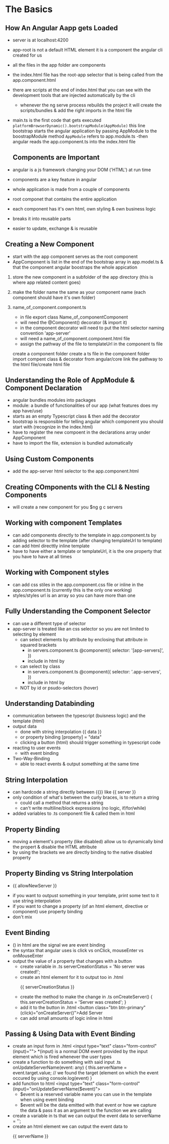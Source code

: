 # The Basics

## How An Angular Aapp gets Loaded
 - server is at localhost:4200
 - app-root is not a default HTML element it is a component the angular cli created for us
 - all the files in the app folder are components
 - the index.html file has the root-app selector that is being called from the app.component.html
 - there are scripts at the end of index.html that you can see with the development tools that are injected automatically by the cli
    - whenever the ng serve process rebuilds the project it will create the scripts/bundles & add the right imports in the html file

- main.ts is the first code that gets executed
    `platformBrowserDynamic().bootstrapModule(AppModule)`
        this line bootstrap starts the angular application by passing AppModule to the boostrapModule method
    `AppModule` refers to app.module.ts
    -then angular reads the app.component.ts into the index.html file

    ## Components are Important
- angular is a js framework changing your DOM ('HTML') at run time
- components are a key feature in angular
- whole application is made from a couple of components
- root componet that contains the entire application
- each component has it's own html, own styling & own business logic
- breaks it into reusable parts
- easier to update, exchange & is reusable

## Creating a New Component 
- start with the app component serves as the root component
- AppComponent is list in the end of the bootstrap array in app.model.ts & that the component angular boostraps the whole appication
1. store the new component in a subfolder of the app directory (this is where app related content goes)
2. make the folder name the same as your component name (each component should have it's own folder)
3. name_of_component.component.ts
    - in file export class Name_of_componentComponent
    - will need the @Component() decorator (& import it)
    - in the component decorator will need to put the html selector naming convention 'app-server'
    - will need a name_of_component.component.html file
    - assign the pathway of the file to templateUrl in the component ts file

    create a component folder
        create a ts file in the component folder
        import compent class & decorator from angular/core
        link the pathway to the html file/create html file

## Understanding the Role of AppModule & Component Declaration
 - angular bundles modules into packages
 - module: a bundle of functionalities of our app (what features does my app have/use)
 - starts as an empty Typescript class & then add the decorator
 - bootstrap is responsible for telling angular which component you should start with (recognize in the index.html)
 - have to register the new compoent in the declarations array under AppComponent
 - have to import the file, extension is bundled automatically

 ## Using Custom Components
 - add the app-server html selector to the app.component.html

## Creating COmponents with the CLI & Nesting Components
 - will create a new component for you
    $ng g c servers

## Working with component Templates
 - can add components directly to the template in app.component.ts by adding selector to the template (after changing templateUrl to template)
 - can add html directtly inline template
 - have to have either a template or templateUrl, it is the one property that you have to have at all times

 ## Working with Component styles
 - can add css stiles in the app.component.css file or inline in the app.component.ts (currently this is the only one working)
 - styles/styles url is an array so you can have more than one
 
 ## Fully Understanding the Component Selector
 - can use a different type of selector
 - app-server is treated like an css selector so you are not limited to selecting by element
    - can select elements by attribute by enclosing that attribute in squared brackets
        - in servers.component.ts
            @component({
                selector: '[app-servers]',
            })
        - include in html by <div app-servers>
    - can select by class
        - in servers.component.ts
            @component({
                selector: '.app-servers',
            })
        - include in html by <div class="app-servers">
    - NOT by id or psudo-selectors (hover)


## Understanding Databinding
- communication between the typescript (buisness logic) and the template (html)
- output data
    - done with string interpolation {{ data }}
    - or property binding [property] = "data"
    - clicking a button (html) should trigger something in typescript code
- reacting to user events
    - with event binding
- Two-Way-Binding
    - able to react events & output something at the same time

## String Interpolation
- can hardcode a string directly between {{}} like {{ server }}
- only condition of what's between the curly braces, is to return a string 
    - could call a method that returns a string
    - can't write multiline/block expressions (no logic, if/for/while)
- added variables to .ts component file & called them in html

## Property Binding
- moving a element's property (like disabled) allow us to dynamically bind the propert & disable the HTML attribute
- by using the brackets we are directly binding to the native disabled property 

## Property Binding vs String Interpolation
- <p> {{ allowNewServer }}</p>
  <p [innerText]="allowNewServer"></p>
- if you want to outpust something in your template, print some text to it use string interpolation
- if you want to change a property (of an html element, directive or component) use property binding
- don't mix

## Event Binding
- () in html are the signal we are event binding
- the syntax that angular uses is click vs onClick, mouseEnter vs onMouseEnter
- output the value of a property that changes with a button
    - create variable in .ts 
        serverCreationStatus = 'No server was created!';
    - create an html element for it to output too in .html
        <p>{{ serverCreationStatus }}</p>
    - create the method to make the change in .ts
          onCreateServer() {
            this.serverCreationStatus = 'Server was created';
        }
    - add it to the button in .html
        <button class="btn btn-primary" (click)="onCreateServer()">Add Server</button>
    - can add small amounts of logic inline in html
    
## Passing & Using Data with Event Binding
- create an input form in .html
    <input type="text" class="form-control" (input)="">
    *(input) is a normal DOM event provided by the input element which is fired whenever the user types
- create a function to do something with said input .ts
    onUpdateServerName(event: any) {
    this.serverName = event.target.value;
    // we found the target (element on which the event occured by using console.log(event)
  }
- add function to html
    <input type="text" class="form-control" (input)="onUpdateServerName($event)">
    - $event is a reserved variable name you can use in the template when using event binding
    - $event will be the data emitted with that event or how we capture the data & pass it as an argument to the function we are calling
- create a variable in ts that we can output the event data to
    serverName = '';
- create an html element we can output the event data to 
    <p>{{ serverName }} </p>

